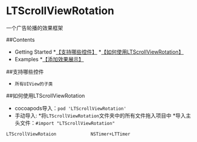 # LTScrollViewRotation
一个广告轮播的效果框架


##Contents
* Getting Started
*[【支持哪些控件】](#支持哪些控件)
*[【如何使用LTScrollViewRotation】](#如何使用LTScrollViewRotion)
* Examples
*[【添加效果展示】](#效果展示)



##<a id="支持哪些控件"></a>支持哪些控件
* `所有UIView的子类`

##<a id="如何使用LTScrollViewRotation"></a>如何使用LTScrollViewRotation
* cocoapods导入：`pod 'LTScrollViewRotation'`
* 手动导入:
*将`LTScrollViewRotation`文件夹中的所有文件拖入项目中
*导入主头文件：`#import "LTScrollViewRotation"`

```objc
LTScrollViewRotaion             NSTimer+LTTimer